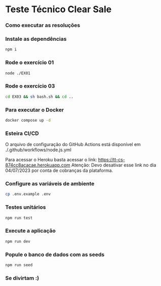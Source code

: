 # Teste Técnico Clear Sale

### Como executar as resoluções

### Instale as dependências

```bash
npm i
```

### Rode o exercício 01

```bash
node ./EX01
```

### Rode o exercício 03
```bash
cd EX03 && sh bash.sh && cd ..
```

### Para executar o Docker
```bash
docker compose up -d
```

### Esteira CI/CD
O arquivo de configuração do GitHub Actions está disponível em ./.github/workflows/node.js.yml

Para acessar o Heroku basta acessar o link: https://tt-cs-874cc8acacae.herokuapp.com
Atenção: Devo desativar esse link no dia 04/07/2023 por conta de cobranças da plataforma.

### Configure as variáveis de ambiente
```bash
cp .env.example .env
```

### Testes unitários
```bash
npm run test
```

### Execute a aplicação
```bash
npm run dev
```

### Popule o banco de dados com as seeds
```bash
npm run seed
```

### Se divirtam :)
